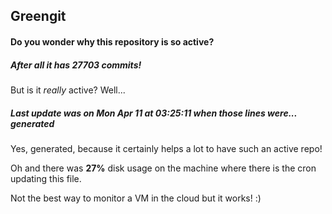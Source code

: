 ## Greengit

#### Do you wonder why this repository is so active?

##### After all it has 27703 commits!

But is it *really* active? Well...

##### Last update was on Mon Apr 11 at 03:25:11 when those lines were... generated

Yes, generated, because it certainly helps a lot to have such an active repo!

Oh and there was **27%** disk usage on the machine
where there is the cron updating this file.

Not the best way to monitor a VM in the cloud but it works! :)
